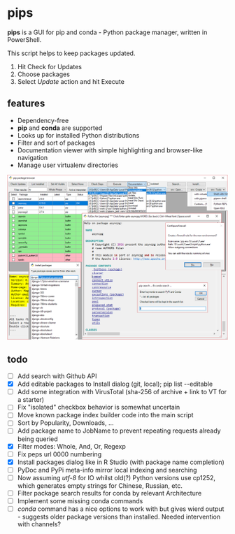 # pips
**pips** is a GUI for pip and conda - Python package manager, written in PowerShell.

This script helps to keep packages updated.


1. Hit Check for Updates
2. Choose packages
3. Select *Update* action and hit Execute

## features


- Dependency-free
- **pip** and **conda** are supported
- Looks up for installed Python distributions
- Filter and sort of packages
- Documentation viewer with simple highlighting and browser-like navigation
- Manage user virtualenv directories


![](screenshot.png)


## todo

- [ ] Add search with Github API
- [X] Add editable packages to Install dialog (git, local); pip list --editable
- [ ] Add some integration with VirusTotal (sha-256 of archive + link to VT for a starter)
- [ ] Fix "isolated" checkbox behavior is somewhat uncertain
- [ ] Move known package index builder code into the main script
- [ ] Sort by Popularity, Downloads, ...
- [ ] Add package name to JobName to prevent repeating requests already being queried
- [X] Filter modes: Whole, And, Or, Regexp
- [ ] Fix peps url 0000 numbering
- [X] Install packages dialog like in R Studio (with package name completion)
- [ ] PyDoc and PyPi meta-info mirror local indexing and searching
- [ ] Now assuming *utf-8* for IO whilst old(?) Python versions use cp1252, which generates empty strings for Chinese, Russian, etc.
- [ ] Filter package search results for conda by relevant Architecture
- [ ] Implement some missing conda commands
- [ ] *conda* command has a nice options to work with but gives wierd output - suggests older package versions than installed. Needed intervention with channels?
